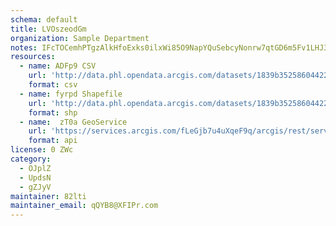 ```yaml
---
schema: default
title: LVOszeodGm 
organization: Sample Department 
notes: IFcTOCemhPTgzAlkHfoExks0ilxWi85O9NapYQuSebcyNonrw7qtGD6m5Fv1LHJ31EP XUK7VSuYdIDphfA jtjRsXryM9zGVZJL 
resources:
  - name: ADFp9 CSV
    url: 'http://data.phl.opendata.arcgis.com/datasets/1839b35258604422b0b520cbb668df0d_0.csv'
    format: csv
  - name: fyrpd Shapefile
    url: 'http://data.phl.opendata.arcgis.com/datasets/1839b35258604422b0b520cbb668df0d_0.zip'
    format: shp
  - name:  zT0a GeoService
    url: 'https://services.arcgis.com/fLeGjb7u4uXqeF9q/arcgis/rest/services/Air_Monitoring_Stations/FeatureServer/0/query'
    format: api
license: 0 ZWc 
category:
  - OJplZ 
  - UpdsN 
  - gZJyV 
maintainer: 82lti  
maintainer_email: qQYB8@XFIPr.com
---
```

